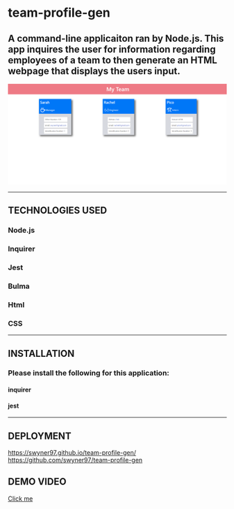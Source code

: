 # team-profile-gen

## A command-line applicaiton ran by Node.js. This app inquires the user for information regarding employees of a team to then generate an HTML webpage that displays the users input.

![demo pic](./demo/demo-pic.png)

  ------------------
  ## TECHNOLOGIES USED
  ### Node.js
  ### Inquirer
  ### Jest
  ### Bulma
  ### Html
  ### CSS
  ------------------
  ## INSTALLATION
  ### Please install the following for this application: 
  #### inquirer
  #### jest
  ------------------
  ## DEPLOYMENT 
  https://swyner97.github.io/team-profile-gen/ <br>
  https://github.com/swyner97/team-profile-gen

  ## DEMO VIDEO 

[Click me](https://drive.google.com/file/d/1bx7jgkDbulgVYlA3HjNFu8xgH1Q-JYrG/view)